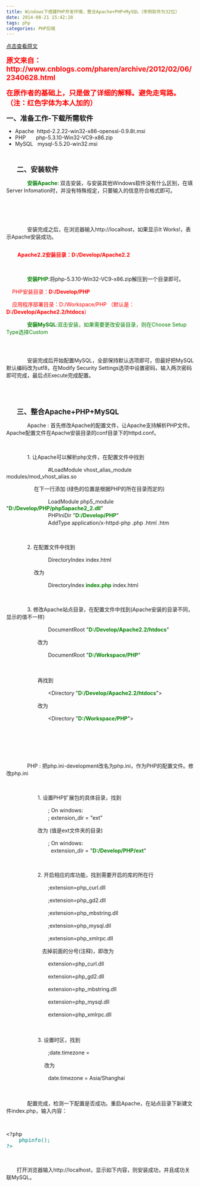 ```yaml
---
title: Windows下搭建PHP开发环境，整合Apache+PHP+MySQL（举例软件为32位）
date: 2014-08-21 15:42:28
tags: php
categories: PHP后端
---
```

[点击查看原文](https://www.cnblogs.com/bugzone/p/phpenvironment.html)

<div id="cnblogs_post_body" class="blogpost-body ">
    <p><span style="color: #ff0000;"><strong><span style="font-size: 14pt;">原文来自：http://www.cnblogs.com/pharen/archive/2012/02/06/2340628.html</span></strong></span></p>
<p><span style="color: #ff0000;"><strong><span style="font-size: 14pt;">在原作者的基础上，只是做了详细的解释。避免走弯路。（注：红色字体为本人加的）</span></strong></span></p>
<p><strong><span style="font-size: 14pt;">一、准备工作-下载所需软件</span></strong></p>
<ul>
<li>Apache&nbsp; httpd-2.2.22-win32-x86-openssl-0.9.8t.msi</li>
<li>PHP&nbsp;&nbsp;&nbsp;&nbsp;&nbsp;&nbsp; php-5.3.10-Win32-VC9-x86.zip</li>
<li>MySQL&nbsp;&nbsp; mysql-5.5.20-win32.msi</li>
</ul>
<p>&nbsp;</p>
<p>　　<strong><span style="font-size: 14pt;">二、安装软件</span></strong></p>
<p>　　　　<strong><span style="color: #008000;">安装Apache</span></strong>: 双击安装，与安装其他Windows软件没有什么区别，在填Server Infomation时，并没有特殊规定，只要输入的信息符合格式即可。</p>
<p><img style="display: block; margin-left: auto; margin-right: auto;" src="https://pic002.cnblogs.com/images/2012/330389/2012020620544829.png" alt=""></p>
<p><img style="display: block; margin-left: auto; margin-right: auto;" src="https://pic002.cnblogs.com/images/2012/330389/2012020620553361.png" alt=""></p>
<p><img style="display: block; margin-left: auto; margin-right: auto;" src="https://pic002.cnblogs.com/images/2012/330389/2012020620554265.png" alt=""></p>
<p><img style="display: block; margin-left: auto; margin-right: auto;" src="https://pic002.cnblogs.com/images/2012/330389/2012020620555230.png" alt=""></p>
<p><img style="display: block; margin-left: auto; margin-right: auto;" src="https://pic002.cnblogs.com/images/2012/330389/2012020620560244.png" alt=""></p>
<p>　　　　安装完成之后，在浏览器输入http://localhost，如果显示It Works!，表示Apache安装成功。</p>
<p><img style="display: block; margin-left: auto; margin-right: auto;" src="https://pic002.cnblogs.com/images/2012/330389/2012020620583012.png" alt=""></p>
<p><span style="color: #ff0000;"><strong>&nbsp;&nbsp;&nbsp;&nbsp;&nbsp;&nbsp;&nbsp;&nbsp; <span style="color: #ff0000;"><strong>Apache2.2</strong></span>安装目录：D:/Develop/Apache2.2</strong></span></p>
<p>&nbsp;</p>
<p>　　　　<strong><span style="color: #008000;">安装PHP</span></strong>:将php-5.3.10-Win32-VC9-x86.zip解压到一个目录即可。</p>
<p>&nbsp;&nbsp;&nbsp; <span style="color: #ff0000;">PHP安装目录：<strong>D:/Develop/PHP</strong></span></p>
<p><span style="color: #ff0000;">&nbsp;&nbsp;&nbsp; 应用程序部署目录：D:/Workspace/PHP （默认是：<strong>D:/Develop/Apache2.2/htdocs</strong></span><span style="color: #ff0000;">）</span></p>
<p>　　　　<span style="color: #008000;"><strong>安装MySQL</strong>:双击安装，如果需要更改安装目录，则在Choose Setup Type选择Custom</span></p>
<p><img style="display: block; margin-left: auto; margin-right: auto;" src="https://pic002.cnblogs.com/images/2012/330389/2012020621052832.png" alt=""></p>
<p><img style="display: block; margin-left: auto; margin-right: auto;" src="https://pic002.cnblogs.com/images/2012/330389/2012020621062017.png" alt=""></p>
<p><img style="display: block; margin-left: auto; margin-right: auto;" src="https://pic002.cnblogs.com/images/2012/330389/2012020621064375.png" alt=""></p>
<p>　　　　安装完成后开始配置MySQL，全部保持默认选项即可，但最好把MySQL默认编码改为utf8，在Modify Security Settings选项中设置密码，输入两次密码即可完成，最后点Execute完成配置。</p>
<p><img style="display: block; margin-left: auto; margin-right: auto;" src="https://pic002.cnblogs.com/images/2012/330389/2012020621105636.png" alt=""></p>
<p><img style="display: block; margin-left: auto; margin-right: auto;" src="https://pic002.cnblogs.com/images/2012/330389/2012020621111596.png" alt=""></p>
<p>&nbsp;</p>
<p>　　<span style="font-size: 14pt;"><strong>三、整合Apache+PHP+MySQL</strong></span></p>
<p>　　　　Apache : 首先修改Apache的配置文件，让Apache支持解析PHP文件。Apache配置文件在Apache安装目录的conf目录下的httpd.conf。</p>
<p>&nbsp;</p>
<p>　　　　1. 让Apache可以解析php文件，在配置文件中找到</p>
<p>　　　　　　　　#LoadModule vhost_alias_module modules/mod_vhost_alias.so</p>
<p>　　　　　 在下一行添加 (绿色的位置是根据PHP的所在目录而定的)</p>
<p>　　　　　　　　LoadModule php5_module "<strong><span style="color: #008000;">D:/Develop/PHP/php5apache2_2.dll</span></strong>"<br>　　　　　　　　PHPIniDir "<strong><span style="color: #008000;">D:/Develop/PHP</span></strong>"<br>　　　　　　　　AddType application/x-httpd-php .php .html .htm</p>
<p>&nbsp;</p>
<p>　　　　2. 在配置文件中找到</p>
<p>　　　　　　　　DirectoryIndex index.html</p>
<p>　　　　　 改为</p>
<p>　　　　　　　　DirectoryIndex <strong><span style="color: #008000;">index.php</span></strong> index.html</p>
<p>&nbsp;</p>
<p>　　　　3. 修改Apache站点目录，在配置文件中找到(Apache安装的目录不同，显示的值不一样)</p>
<p>　　　　　　　　DocumentRoot "<strong><span style="color: #008000;">D:/Develop/Apache2.2/htdocs</span></strong>"</p>
<p>　　　　　　改为</p>
<p>　　　　　　　　DocumentRoot "<strong><span style="color: #008000;">D:/Workspace/PHP</span></strong>"</p>
<p>　　　　　　</p>
<p>　　　　　　再找到</p>
<p>　　　　　　　　&lt;Directory "<strong><span style="color: #008000;">D:/Develop/Apache2.2/htdocs</span></strong>"&gt;</p>
<p>　　　　　　改为</p>
<p>　　　　　　　　&lt;Directory "<strong><span style="color: #008000;">D:/Workspace/PHP</span></strong>"&gt;　　</p>
<p>&nbsp;</p>
<p>&nbsp;</p>
<p>&nbsp;</p>
<p>　　　　PHP : 把php.ini-development改名为php.ini，作为PHP的配置文件。修改php.ini</p>
<p>&nbsp;</p>
<p>　　　　　　1. 设置PHP扩展包的具体目录，找到</p>
<p>　　　　　　　　; On windows:<br>　　　　　　　　; extension_dir = "ext"</p>
<p>　　　　　　改为 (值是ext文件夹的目录)</p>
<p>　　　　　　　　; On windows:<br>　　　　　　　　&nbsp; extension_dir = "<strong><span style="color: #008000;">D:/Develop/PHP/ext</span></strong>"</p>
<p>&nbsp;</p>
<p>　　　　　　2. 开启相应的库功能，找到需要开启的库的所在行</p>
<p>　　　　　　　　;extension=php_curl.dll</p>
<p>　　　　　　　　;extension=php_gd2.dll</p>
<p>　　　　　　　　;extension=php_mbstring.dll</p>
<p>　　　　　　　　;extension=php_mysql.dll</p>
<p>　　　　　　　　;extension=php_xmlrpc.dll</p>
<p>　　　　　　 &nbsp; 去掉前面的分号(注释)，即改为</p>
<p>　　　　　　　　extension=php_curl.dll</p>
<p>　　　　　　　　extension=php_gd2.dll</p>
<p>　　　　　　　　extension=php_mbstring.dll</p>
<p>　　　　　　　　extension=php_mysql.dll</p>
<p>　　　　　　　　extension=php_xmlrpc.dll</p>
<p>　　　　　　</p>
<p>　　　　　　3. 设置时区，找到</p>
<p>　　　　　　　　;date.timezone =</p>
<p>　　　　　　　 改为</p>
<p>　　　　　　　　date.timezone = Asia/Shanghai</p>
<p>　　　　　　　</p>
<p>　　　　配置完成，检测一下配置是否成功。重启Apache，在站点目录下新建文件index.php，输入内容：</p>
<p>&nbsp;</p>
<div class="cnblogs_code">
<pre>&lt;?php<br>    <span style="color: #008080;">phpinfo();<br>?&gt;</span></pre>
</div>
<p>&nbsp;</p>
<p>　　打开浏览器输入http://localhost，显示如下内容，则安装成功，并且成功关联MySQL。</p>
<p><img style="display: block; margin-left: auto; margin-right: auto;" src="https://pic002.cnblogs.com/images/2012/330389/2012020622053727.png" alt=""></p>
<p><img style="display: block; margin-left: auto; margin-right: auto;" src="https://pic002.cnblogs.com/images/2012/330389/2012020622055921.png" alt=""></p>
</div>